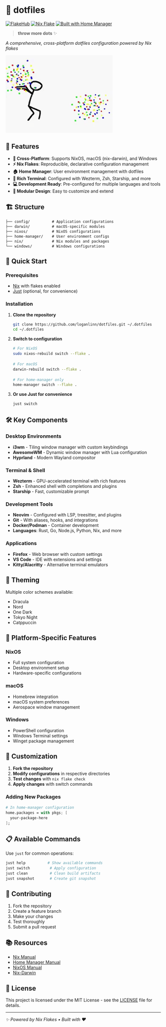 # 🚀 dotfiles

[![FlakeHub](https://img.shields.io/endpoint?url=https://flakehub.com/f/loganlinn/dotfiles/badge)](https://flakehub.com/flake/loganlinn/dotfiles)
[![Nix Flake](https://img.shields.io/badge/nix-flake-blue?logo=nixos)](https://nixos.org)
[![Built with Home Manager](https://img.shields.io/badge/built%20with-home--manager-orange)](https://nix-community.github.io/home-manager/)

> **throw more dots** ✨

*A comprehensive, cross-platform dotfiles configuration powered by Nix flakes*

[![](./moredots.gif)](https://knowyourmeme.com/memes/50-dkp-minus-onyxia-wipe)

## 🌟 Features

- **🎯 Cross-Platform**: Supports NixOS, macOS (nix-darwin), and Windows
- **⚡ Nix Flakes**: Reproducible, declarative configuration management
- **🏠 Home Manager**: User environment management with dotfiles
- **🎨 Rich Terminal**: Configured with Wezterm, Zsh, Starship, and more
- **💻 Development Ready**: Pre-configured for multiple languages and tools
- **🔧 Modular Design**: Easy to customize and extend

## 🏗️ Structure

```
├── config/          # Application configurations
├── darwin/          # macOS-specific modules
├── nixos/           # NixOS configurations
├── home-manager/    # User environment configs
├── nix/             # Nix modules and packages
└── windows/         # Windows configurations
```

## 🚀 Quick Start

### Prerequisites
- [Nix](https://nixos.org/download.html) with flakes enabled
- [Just](https://github.com/casey/just) (optional, for convenience)

### Installation

1. **Clone the repository**
   ```bash
   git clone https://github.com/loganlinn/dotfiles.git ~/.dotfiles
   cd ~/.dotfiles
   ```

2. **Switch to configuration**
   ```bash
   # For NixOS
   sudo nixos-rebuild switch --flake .

   # For macOS
   darwin-rebuild switch --flake .

   # For home-manager only
   home-manager switch --flake .
   ```

3. **Or use Just for convenience**
   ```bash
   just switch
   ```

## 🛠️ Key Components

### Desktop Environments
- **i3wm** - Tiling window manager with custom keybindings
- **AwesomeWM** - Dynamic window manager with Lua configuration
- **Hyprland** - Modern Wayland compositor

### Terminal & Shell
- **Wezterm** - GPU-accelerated terminal with rich features
- **Zsh** - Enhanced shell with completions and plugins
- **Starship** - Fast, customizable prompt

### Development Tools
- **Neovim** - Configured with LSP, treesitter, and plugins
- **Git** - With aliases, hooks, and integrations
- **Docker/Podman** - Container development
- **Languages**: Rust, Go, Node.js, Python, Nix, and more

### Applications
- **Firefox** - Web browser with custom settings
- **VS Code** - IDE with extensions and settings
- **Kitty/Alacritty** - Alternative terminal emulators

## 🎨 Theming

Multiple color schemes available:
- Dracula
- Nord
- One Dark
- Tokyo Night
- Catppuccin

## 📱 Platform-Specific Features

### NixOS
- Full system configuration
- Desktop environment setup
- Hardware-specific configurations

### macOS
- Homebrew integration
- macOS system preferences
- Aerospace window management

### Windows
- PowerShell configuration
- Windows Terminal settings
- Winget package management

## 🔧 Customization

1. **Fork the repository**
2. **Modify configurations** in respective directories
3. **Test changes** with `nix flake check`
4. **Apply changes** with switch commands

### Adding New Packages
```nix
# In home-manager configuration
home.packages = with pkgs; [
  your-package-here
];
```

## 📋 Available Commands

Use `just` for common operations:

```bash
just help          # Show available commands
just switch         # Apply configuration
just clean          # Clean build artifacts
just snapshot       # Create git snapshot
```

## 🤝 Contributing

1. Fork the repository
2. Create a feature branch
3. Make your changes
4. Test thoroughly
5. Submit a pull request

## 📚 Resources

- [Nix Manual](https://nixos.org/manual/nix/stable/)
- [Home Manager Manual](https://nix-community.github.io/home-manager/)
- [NixOS Manual](https://nixos.org/manual/nixos/stable/)
- [Nix-Darwin](https://github.com/LnL7/nix-darwin)

## 📄 License

This project is licensed under the MIT License - see the [LICENSE](LICENSE) file for details.

---

*✨ Powered by Nix Flakes • Built with ❤️*
